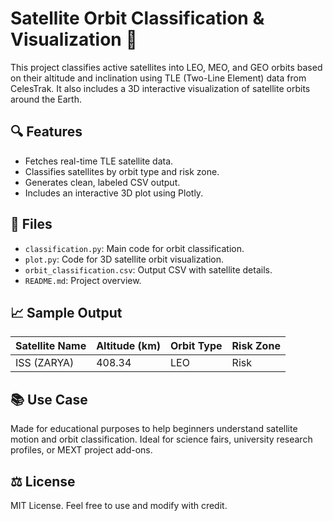 # Satellite Orbit Classification & Visualization 🚀

This project classifies active satellites into LEO, MEO, and GEO orbits based on their altitude and inclination using TLE (Two-Line Element) data from CelesTrak. It also includes a 3D interactive visualization of satellite orbits around the Earth.

## 🔍 Features

- Fetches real-time TLE satellite data.
- Classifies satellites by orbit type and risk zone.
- Generates clean, labeled CSV output.
- Includes an interactive 3D plot using Plotly.

## 📂 Files

- `classification.py`: Main code for orbit classification.
- `plot.py`: Code for 3D satellite orbit visualization.
- `orbit_classification.csv`: Output CSV with satellite details.
- `README.md`: Project overview.

## 📈 Sample Output

| Satellite Name | Altitude (km) | Orbit Type | Risk Zone |
|----------------|----------------|-------------|-------------|
| ISS (ZARYA)    | 408.34         | LEO         | Risk        |

## 📚 Use Case

Made for educational purposes to help beginners understand satellite motion and orbit classification. Ideal for science fairs, university research profiles, or MEXT project add-ons.

## ⚖️ License

MIT License. Feel free to use and modify with credit.
